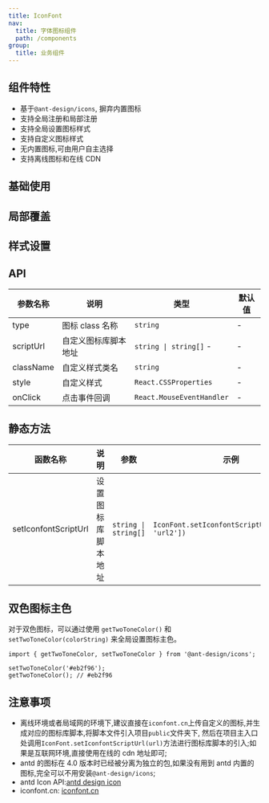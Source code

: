 ```yaml
---
title: IconFont
nav:
  title: 字体图标组件
  path: /components
group:
  title: 业务组件
---
```


## 组件特性

- 基于`@ant-design/icons`, 摒弃内置图标
- 支持全局注册和局部注册
- 支持全局设置图标样式
- 支持自定义图标样式
- 无内置图标,可由用户自主选择
- 支持离线图标和在线 CDN

## 基础使用

<code title="全局注册" src="./demos/demo1.tsx" description="需要在项目入口处注册iconfont的脚本地址,其他组件即可引用使用; iconfont脚本地址需要在[iconfont.cn](https://www.iconfont.cn/)上生成"></code>

## 局部覆盖

<code title="局部注册" src="./demos/demo2.tsx" description="通过scriptUrl可临时局部覆盖字体图标配置"></code>

## 样式设置

<code title="样式设置" src="./demos/demo3.tsx" description="支持style设置字体大小,颜色等;或者通过自定义样式类名覆盖"></code>

## API

| 参数名称  | 说明                 | 类型                      | 默认值 |
| --------- | -------------------- | ------------------------- | ------ |
| type      | 图标 class 名称      | `string`                  | -      |
| scriptUrl | 自定义图标库脚本地址 | `string \| string[]` -    | -      |
| className | 自定义样式类名       | `string`                  | -      |
| style     | 自定义样式           | `React.CSSProperties`     | -      |
| onClick   | 点击事件回调         | `React.MouseEventHandler` | -      |

## 静态方法

| 函数名称             | 说明               | 参数                 | 示例                                              |
| -------------------- | ------------------ | -------------------- | ------------------------------------------------- |
| setIconfontScriptUrl | 设置图标库脚本地址 | `string \| string[]` | `IconFont.setIconfontScriptUrl(['url1', 'url2'])` |

## 双色图标主色

对于双色图标，可以通过使用 `getTwoToneColor()` 和 `setTwoToneColor(colorString)` 来全局设置图标主色。

```
import { getTwoToneColor, setTwoToneColor } from '@ant-design/icons';

setTwoToneColor('#eb2f96');
getTwoToneColor(); // #eb2f96
```

## 注意事项

- 离线环境或者局域网的环境下,建议直接在`iconfont.cn`上传自定义的图标,并生成对应的图标库脚本,将脚本文件引入项目`public`文件夹下, 然后在项目主入口处调用`IconFont.setIconfontScriptUrl(url)`方法进行图标库脚本的引入;如果是互联网环境,直接使用在线的 cdn 地址即可;
- antd 的图标在 4.0 版本时已经被分离为独立的包,如果没有用到 antd 内置的图标,完全可以不用安装`@ant-design/icons`;
- antd Icon API:[antd design icon](https://4x-ant-design.antgroup.com/components/icon-cn/#components-icon-demo-iconfont)
- iconfont.cn: [iconfont.cn](https://www.iconfont.cn/)

